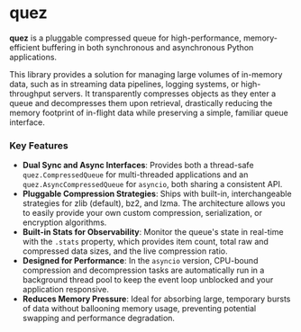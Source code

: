 # **quez**

**quez** is a pluggable compressed queue for high-performance, memory-efficient buffering in both synchronous and asynchronous Python applications.

This library provides a solution for managing large volumes of in-memory data, such as in streaming data pipelines, logging systems, or high-throughput servers. It transparently compresses objects as they enter a queue and decompresses them upon retrieval, drastically reducing the memory footprint of in-flight data while preserving a simple, familiar queue interface.

### Key Features

* **Dual Sync and Async Interfaces**: Provides both a thread-safe `quez.CompressedQueue` for multi-threaded applications and an `quez.AsyncCompressedQueue` for `asyncio`, both sharing a consistent API.
* **Pluggable Compression Strategies**: Ships with built-in, interchangeable strategies for zlib (default), bz2, and lzma. The architecture allows you to easily provide your own custom compression, serialization, or encryption algorithms.
* **Built-in Stats for Observability**: Monitor the queue's state in real-time with the `.stats` property, which provides item count, total raw and compressed data sizes, and the live compression ratio.
* **Designed for Performance**: In the `asyncio` version, CPU-bound compression and decompression tasks are automatically run in a background thread pool to keep the event loop unblocked and your application responsive.
* **Reduces Memory Pressure**: Ideal for absorbing large, temporary bursts of data without ballooning memory usage, preventing potential swapping and performance degradation.
